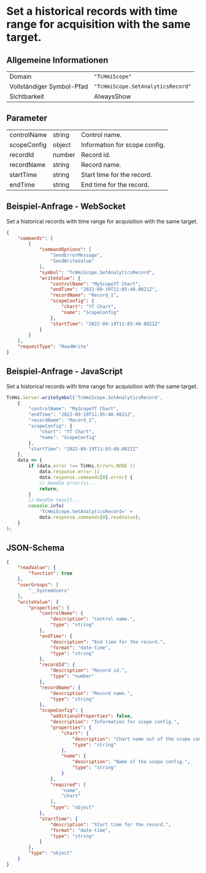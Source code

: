 # Set a historical records with time range for acquisition with the same target.

## Allgemeine Informationen

|  |  |
| - | - |
| Domain | `"TcHmiScope"` |
| Vollständiger Symbol-Pfad | `"TcHmiScope.SetAnalyticsRecord"` |
| Sichtbarkeit | AlwaysShow |

## Parameter

|  |  |  |
| - | - | - |
| controlName | string | Control name. |
| scopeConfig | object | Information for scope config. |
| recordId | number | Record id. |
| recordName | string | Record name. |
| startTime | string | Start time for the record. |
| endTime | string | End time for the record. |

## Beispiel-Anfrage - WebSocket

Set a historical records with time range for acquisition with the same target.
```json
{
    "commands": [
        {
            "commandOptions": [
                "SendErrorMessage",
                "SendWriteValue"
            ],
            "symbol": "TcHmiScope.SetAnalyticsRecord",
            "writeValue": {
                "controlName": "MyScopeYT Chart",
                "endTime": "2022-09-19T11:05:40.0821Z",
                "recordName": "Record_1",
                "scopeConfig": {
                    "chart": "YT Chart",
                    "name": "ScopeConfig"
                },
                "startTime": "2022-09-19T11:03:40.0821Z"
            }
        }
    ],
    "requestType": "ReadWrite"
}
```

## Beispiel-Anfrage - JavaScript

Set a historical records with time range for acquisition with the same target.
```javascript
TcHmi.Server.writeSymbol('TcHmiScope.SetAnalyticsRecord',
    {
        "controlName": "MyScopeYT Chart",
        "endTime": "2022-09-19T11:05:40.0821Z",
        "recordName": "Record_1",
        "scopeConfig": {
            "chart": "YT Chart",
            "name": "ScopeConfig"
        },
        "startTime": "2022-09-19T11:03:40.0821Z"
    },
    data => {
        if (data.error !== TcHmi.Errors.NONE ||
            data.response.error ||
            data.response.commands[0].error) {
            // Handle error(s)...
            return;
        }
        // Handle result...
        console.info(
            'TcHmiScope.SetAnalyticsRecord=' +
            data.response.commands[0].readValue);
    }
);
```

## JSON-Schema

```json
{
    "readValue": {
        "function": true
    },
    "userGroups": [
        "__SystemUsers"
    ],
    "writeValue": {
        "properties": {
            "controlName": {
                "description": "Control name.",
                "type": "string"
            },
            "endTime": {
                "description": "End time for the record.",
                "format": "date-time",
                "type": "string"
            },
            "recordId": {
                "description": "Record id.",
                "type": "number"
            },
            "recordName": {
                "description": "Record name.",
                "type": "string"
            },
            "scopeConfig": {
                "additionalProperties": false,
                "description": "Information for scope config.",
                "properties": {
                    "chart": {
                        "description": "Chart name out of the scope config.",
                        "type": "string"
                    },
                    "name": {
                        "description": "Name of the scope config.",
                        "type": "string"
                    }
                },
                "required": [
                    "name",
                    "chart"
                ],
                "type": "object"
            },
            "startTime": {
                "description": "Start time for the record.",
                "format": "date-time",
                "type": "string"
            }
        },
        "type": "object"
    }
}
```
